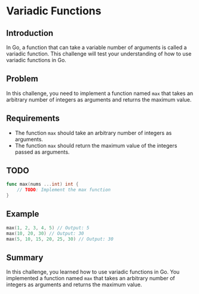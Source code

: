 # Variadic Functions

## Introduction

In Go, a function that can take a variable number of arguments is called a variadic function. This challenge will test your understanding of how to use variadic functions in Go.

## Problem

In this challenge, you need to implement a function named `max` that takes an arbitrary number of integers as arguments and returns the maximum value.

## Requirements

- The function `max` should take an arbitrary number of integers as arguments.
- The function `max` should return the maximum value of the integers passed as arguments.

## TODO

```go
func max(nums ...int) int {
	// TODO: Implement the max function
}
```

## Example

```go
max(1, 2, 3, 4, 5) // Output: 5
max(10, 20, 30) // Output: 30
max(5, 10, 15, 20, 25, 30) // Output: 30
```

## Summary

In this challenge, you learned how to use variadic functions in Go. You implemented a function named `max` that takes an arbitrary number of integers as arguments and returns the maximum value.
